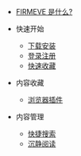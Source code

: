 <!-- docs/_sidebar.md -->

* [FIRMEVE 是什么?](zh_CN/)

* 快速开始

  * [下载安装](zh_CN/quick_start/download_install.md)
  * [登录注册](zh_CN/quick_start/login_register.md)
  * [快速收藏](zh_CN/quick_start/quick_start.md)

* 内容收藏

  * [浏览器插件](zh_CN/collect/plugin.md)

* 内容管理

  * [快捷搜索](zh_CN/content/search.md)
  * [沉静阅读](zh_CN/content/content.md)
